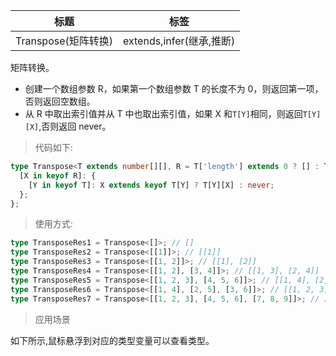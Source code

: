 | 标题                | 标签                     |
| ------------------- | ------------------------ |
| Transpose(矩阵转换) | extends,infer(继承,推断) |

矩阵转换。

- 创建一个数组参数 R，如果第一个数组参数 T 的长度不为 0，则返回第一项，否则返回空数组。
- 从 R 中取出索引值并从 T 中也取出索引值，如果 X 和`T[Y]`相同，则返回`T[Y][X]`,否则返回 never。

> 代码如下:

```ts
type Transpose<T extends number[][], R = T['length'] extends 0 ? [] : T[0]> = {
  [X in keyof R]: {
    [Y in keyof T]: X extends keyof T[Y] ? T[Y][X] : never;
  };
};
```

> 使用方式:

```ts
type TransposeRes1 = Transpose<[]>; // []
type TransposeRes2 = Transpose<[[1]]>; // [[1]]
type TransposeRes3 = Transpose<[[1, 2]]>; // [[1], [2]]
type TransposeRes4 = Transpose<[[1, 2], [3, 4]]>; // [[1, 3], [2, 4]]
type TransposeRes5 = Transpose<[[1, 2, 3], [4, 5, 6]]>; // [[1, 4], [2, 5], [3, 6]]
type TransposeRes6 = Transpose<[[1, 4], [2, 5], [3, 6]]>; // [[1, 2, 3], [4, 5, 6]]
type TransposeRes7 = Transpose<[[1, 2, 3], [4, 5, 6], [7, 8, 9]]>; // [[1, 4, 7], [2, 5, 8], [3, 6, 9]]
```

> 应用场景

如下所示,鼠标悬浮到对应的类型变量可以查看类型。

<div class="code-editor" data-url="codes/typescript/demo/Transpose.ts" data-language="typescript"></div>
